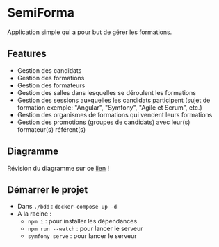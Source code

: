 # SemiForma

Application simple qui a pour but de gérer les formations.

## Features

- Gestion des candidats
- Gestion des formations
- Gestion des formateurs
- Gestion des salles dans lesquelles se déroulent les formations
- Gestion des sessions auxquelles les candidats participent (sujet de formation exemple: "Angular", "Symfony", "Agile et Scrum", etc.)
- Gestion des organismes de formations qui vendent leurs formations
- Gestion des promotions (groupes de candidats) avec leur(s) formateur(s) référent(s)

## Diagramme

Révision du diagramme sur ce [lien](https://www.planttext.com/?text=TLBBQiCm4BphAnOV2mxDrQUKqa1F3UG3Ycflob9fPQJrfQN_Nbcf7iJa96bdc9aTT0YYlIpMgF15F6klBOn6X_0aukbZ4NmT7P_f6-5HgOJ0MHk3yAC0sDa1WdZrMp0CWHmdTDA2xnD6aI7Ty-X2N0PRXQFpDcAB1xApGOii0KxeWsDUNGlnMVD4KUO-ZrZGN_I8xRpn19WzDY-hoUIxeBa9TlBEEidBtGkUyUXDiXYy8RtvJyqKx2Q9ddoi3ZVsRQgeSks-U-YWxrqw_njNkVbrvle-dQNBYkvtkqpOTtKdfMhlAv3KMy80Bpok8LNf_PfYIpng4eXVIGXLBQrhR4jLglRHkbPS7P2d-3t_0000) !

## Démarrer le projet

- Dans `./bdd` : `docker-compose up -d`
- A la racine :
  - `npm i` : pour installer les dépendances
  - `npm run --watch` : pour lancer le serveur
  - `symfony serve` : pour lancer le serveur